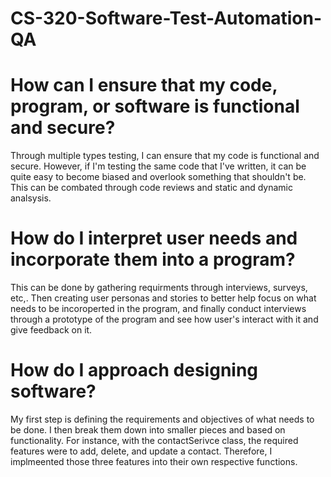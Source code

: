 # CS-320-Software-Test-Automation-QA

# How can I ensure that my code, program, or software is functional and secure?
Through multiple types testing, I can ensure that my code is functional and secure. However, if I'm testing the same code that I've written, it can be quite easy to become biased and overlook something that shouldn't be. 
This can be combated through code reviews and static and dynamic analsysis. 

# How do I interpret user needs and incorporate them into a program?
This can be done by gathering requirments through interviews, surveys, etc,. Then creating user personas and stories to better help focus on what needs to be incoroperted in the program, and finally conduct interviews through a prototype of the program and see how user's interact with it and give feedback on it.

# How do I approach designing software?
My first step is defining the requirements and objectives of what needs to be done. I then break them down into smaller pieces and based on functionality. For instance, with the contactSerivce class, the required features were to add, delete, and update a contact. Therefore, I implmeented those three features into their own respective functions.
